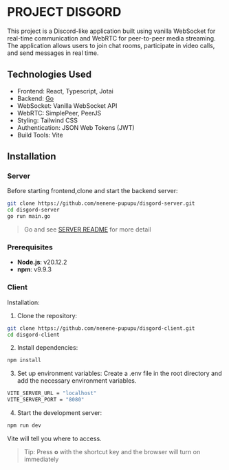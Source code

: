 # PROJECT DISGORD

This project is a Discord-like application built using vanilla WebSocket for real-time communication and WebRTC for peer-to-peer media streaming. The application allows users to join chat rooms, participate in video calls, and send messages in real time.

## Technologies Used

- Frontend: React, Typescript, Jotai
- Backend: [Go](https://github.com/nenene-pupupu/disgord-server)
- WebSocket: Vanilla WebSocket API
- WebRTC: SimplePeer, PeerJS
- Styling: Tailwind CSS
- Authentication: JSON Web Tokens (JWT)
- Build Tools: Vite

## Installation

### Server

Before starting frontend,clone and start the backend server:

```bash
git clone https://github.com/nenene-pupupu/disgord-server.git
cd disgord-server
go run main.go
```

> Go and see [SERVER README](https://github.com/nenene-pupupu/disgord-server) for more detail

### Prerequisites

- **Node.js**: v20.12.2
- **npm**: v9.9.3

### Client

Installation:

1. Clone the repository:

```bash
git clone https://github.com/nenene-pupupu/disgord-client.git
cd disgord-client
```

2. Install dependencies:

```bash
npm install
```

3. Set up environment variables:
   Create a .env file in the root directory and add the necessary environment variables.

```bash
VITE_SERVER_URL = "localhost"
VITE_SERVER_PORT = "8080"
```

4. Start the development server:

```bash
npm run dev
```

Vite will tell you where to access.

> Tip: Press **o** with the shortcut key and the browser will turn on immediately
